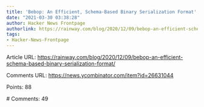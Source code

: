 ```yaml
---
title: 'Bebop: An Efficient, Schema-Based Binary Serialization Format'
date: "2021-03-30 03:38:28"
author: Hacker News Frontpage
authorlink: https://rainway.com/blog/2020/12/09/bebop-an-efficient-schema-based-binary-serialization-format/
tags:
- Hacker-News-Frontpage
---
```


<p>Article URL: <a href="https://rainway.com/blog/2020/12/09/bebop-an-efficient-schema-based-binary-serialization-format/">https://rainway.com/blog/2020/12/09/bebop-an-efficient-schema-based-binary-serialization-format/</a></p>
<p>Comments URL: <a href="https://news.ycombinator.com/item?id=26631044">https://news.ycombinator.com/item?id=26631044</a></p>
<p>Points: 88</p>
<p># Comments: 49</p>
